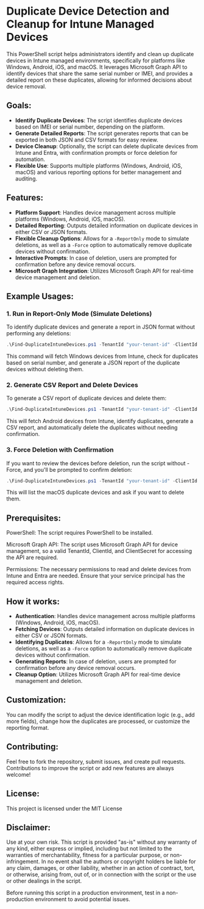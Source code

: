 # Duplicate Device Detection and Cleanup for Intune Managed Devices

This PowerShell script helps administrators identify and clean up duplicate devices in Intune managed environments, specifically for platforms like Windows, Android, iOS, and macOS. It leverages Microsoft Graph API to identify devices that share the same serial number or IMEI, and provides a detailed report on these duplicates, allowing for informed decisions about device removal.

## Goals:
- **Identify Duplicate Devices**: The script identifies duplicate devices based on IMEI or serial number, depending on the platform.
- **Generate Detailed Reports**: The script generates reports that can be exported in both JSON and CSV formats for easy review.
- **Device Cleanup**: Optionally, the script can delete duplicate devices from Intune and Entra, with confirmation prompts or force deletion for automation.
- **Flexible Use**: Supports multiple platforms (Windows, Android, iOS, macOS) and various reporting options for better management and auditing.

## Features:
- **Platform Support**: Handles device management across multiple platforms (Windows, Android, iOS, macOS).
- **Detailed Reporting**: Outputs detailed information on duplicate devices in either CSV or JSON formats.
- **Flexible Cleanup Options**: Allows for a `-ReportOnly` mode to simulate deletions, as well as a `-Force` option to automatically remove duplicate devices without confirmation.
- **Interactive Prompts**: In case of deletion, users are prompted for confirmation before any device removal occurs.
- **Microsoft Graph Integration**: Utilizes Microsoft Graph API for real-time device management and deletion.

## Example Usages:

### 1. **Run in Report-Only Mode (Simulate Deletions)**

To identify duplicate devices and generate a report in JSON format without performing any deletions:

```powershell
.\Find-DuplicateIntuneDevices.ps1 -TenantId "your-tenant-id" -ClientId "your-client-id" -ClientSecret "your-client-secret" -Platform "Windows" -ReportOnly -JsonOutput
```
This command will fetch Windows devices from Intune, check for duplicates based on serial number, and generate a JSON report of the duplicate devices without deleting them.

### 2. **Generate CSV Report and Delete Devices**

To generate a CSV report of duplicate devices and delete them:

```powershell
.\Find-DuplicateIntuneDevices.ps1 -TenantId "your-tenant-id" -ClientId "your-client-id" -ClientSecret "your-client-secret" -Platform "Android" -CsvOutput -Force
```

This will fetch Android devices from Intune, identify duplicates, generate a CSV report, and automatically delete the duplicates without needing confirmation.

### 3. Force Deletion with Confirmation

If you want to review the devices before deletion, run the script without -Force, and you'll be prompted to confirm deletion:

```powershell
.\Find-DuplicateIntuneDevices.ps1 -TenantId "your-tenant-id" -ClientId "your-client-id" -ClientSecret "your-client-secret" -Platform "macOS"
```


This will list the macOS duplicate devices and ask if you want to delete them.

## Prerequisites:

PowerShell: The script requires PowerShell to be installed.

Microsoft Graph API: The script uses Microsoft Graph API for device management, so a valid TenantId, ClientId, and ClientSecret for accessing the API are required.

Permissions: The necessary permissions to read and delete devices from Intune and Entra are needed. Ensure that your service principal has the required access rights.


## How it works:
- **Authentication**: Handles device management across multiple platforms (Windows, Android, iOS, macOS).
- **Fetching Devices**: Outputs detailed information on duplicate devices in either CSV or JSON formats.
- **Identifying Duplicates**: Allows for a `-ReportOnly` mode to simulate deletions, as well as a `-Force` option to automatically remove duplicate devices without confirmation.
- **Generating Reports**: In case of deletion, users are prompted for confirmation before any device removal occurs.
- **Cleanup Option**: Utilizes Microsoft Graph API for real-time device management and deletion.

## Customization:
You can modify the script to adjust the device identification logic (e.g., add more fields), change how the duplicates are processed, or customize the reporting format.

## Contributing:
Feel free to fork the repository, submit issues, and create pull requests. Contributions to improve the script or add new features are always welcome!

## License:
This project is licensed under the MIT License

## Disclaimer:
Use at your own risk. This script is provided "as-is" without any warranty of any kind, either express or implied, including but not limited to the warranties of merchantability, fitness for a particular purpose, or non-infringement. In no event shall the authors or copyright holders be liable for any claim, damages, or other liability, whether in an action of contract, tort, or otherwise, arising from, out of, or in connection with the script or the use or other dealings in the script.

Before running this script in a production environment, test in a non-production environment to avoid potential issues.

